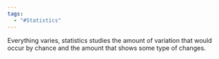 ```yaml
---
tags:
  - "#Statistics"
---
```

Everything varies, statistics studies the amount of variation that would occur by chance and the amount that shows some type of changes.
